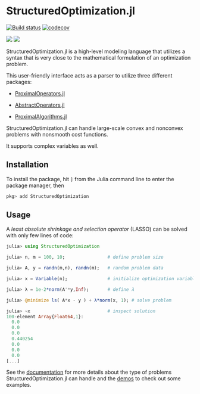 # StructuredOptimization.jl

[![Build status](https://github.com/JuliaFirstOrder/StructuredOptimization.jl/workflows/CI/badge.svg)](https://github.com/JuliaFirstOrder/StructuredOptimization.jl/actions?query=workflow%3ACI)
[![codecov](https://codecov.io/gh/JuliaFirstOrder/StructuredOptimization.jl/branch/master/graph/badge.svg)](https://codecov.io/gh/JuliaFirstOrder/StructuredOptimization.jl)

[![](https://img.shields.io/badge/docs-stable-blue.svg)](https://juliafirstorder.github.io/StructuredOptimization.jl/stable)
[![](https://img.shields.io/badge/docs-latest-blue.svg)](https://juliafirstorder.github.io/StructuredOptimization.jl/latest)

StructuredOptimization.jl is a high-level modeling language
that utilizes a syntax that is very close to
the mathematical formulation of an optimization problem.

This user-friendly interface
acts as a parser to utilize
three different packages:

* [ProximalOperators.jl](https://github.com/JuliaFirstOrder/ProximalOperators.jl)

* [AbstractOperators.jl](https://github.com/kul-optec/AbstractOperators.jl)

* [ProximalAlgorithms.jl](https://github.com/JuliaFirstOrder/ProximalAlgorithms.jl)

StructuredOptimization.jl can handle large-scale convex and nonconvex problems with nonsmooth cost functions.

It supports complex variables as well.

## Installation

To install the package, hit `]` from the Julia command line to enter the package manager, then

```julia
pkg> add StructuredOptimization
```

## Usage

A *least absolute shrinkage and selection operator* (LASSO) can be solved with only few lines of code:

```julia
julia> using StructuredOptimization

julia> n, m = 100, 10;                # define problem size

julia> A, y = randn(m,n), randn(m);   # random problem data

julia> x = Variable(n);               # initialize optimization variable

julia> λ = 1e-2*norm(A'*y,Inf);       # define λ    

julia> @minimize ls( A*x - y ) + λ*norm(x, 1); # solve problem

julia> ~x                             # inspect solution
100-element Array{Float64,1}:
  0.0
  0.0
  0.0
  0.440254
  0.0
  0.0
  0.0
[...]
```

See the [documentation](https://juliafirstorder.github.io/StructuredOptimization.jl/latest) for more details about the type of problems StructuredOptimization.jl can handle and the [demos](https://juliafirstorder.github.io/StructuredOptimization.jl/stable/demos/) to check out some examples.

